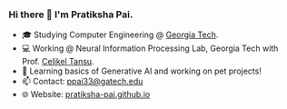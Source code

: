 ### Hi there 👋 I'm Pratiksha Pai. 
- 🎓 Studying Computer Engineering @ [Georgia Tech](https://www.gatech.edu/).
- 💻 Working @ Neural Information Processing Lab, Georgia Tech with Prof. [Celikel Tansu](https://www.centerfordecisionscience.nl/tansu-celikel). 
- 🌱 Learning basics of Generative AI and working on pet projects!
- 📫 Contact: ppai33@gatech.edu
- 🌐 Website: [pratiksha-pai.github.io](https://pratiksha-pai.github.io/)
